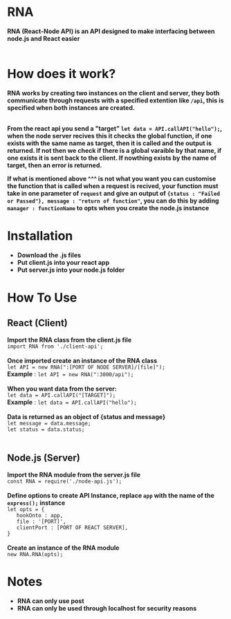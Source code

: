 # RNA

**RNA (React-Node API) is an API designed to make interfacing between node.js and React easier**<br><br>

# How does it work?
**RNA works by creating two instances on the client and server, they both communicate through requests with a specified extention like `/api`, this is specified when both instances are created.**<br><br>

**From the react api you send a "target" `let data = API.callAPI("hello");`, when the node server recives this it checks the global function, if one exists with the same name as target, then it is called and the output is returned. If not then we check if there is a global varaible by that name, if one exists it is sent back to the client. If nowthing exists by the name of target, then an error is returned.**

**If what is mentioned above ^^^ is not what you want you can customise the function that is called when a request is recived, your function must take in one parameter of `request` and give an output of `{status : "Failed or Passed"}, message : "return of function"`, you can do this by adding `manager : functionName` to opts when you create the node.js instance**

# Installation
- **Download the .js files**
- **Put client.js into your react app**
- **Put server.js into your node.js folder**

# How To Use
## React (Client)
**Import the RNA class from the client.js file**\
`import RNA from './client-api';` <br><br>
**Once imported create an instance of the RNA class**\
`let API = new RNA(":[PORT OF NODE SERVER]/[file]");`\
**Example** : `let API = new RNA(":3000/api");`<br><br>
**When you want data from the server:**\
`let data = API.callAPI("[TARGET]");`\
**Example** : `let data = API.callAPI("hello");`<br><br>
**Data is returned as an object of {status and message}**\
`let message = data.message;`\
`let status = data.status;`<br><br>

## Node.js (Server)
**Import the RNA module from the server.js file**\
`const RNA = require('./node-api.js');`<br><br>
**Define options to create API Instance, replace `app` with the name of the `express();` instance**\
`let opts = {`\
`   hookOnto : app,`\
`   file : '[PORT]',`\
`   clientPort : [PORT OF REACT SERVER],`\
`}`<br><br>
**Create an instance of the RNA module**\
`new RNA.RNA(opts);`

# Notes
- **RNA can only use post**
- **RNA can only be used through localhost for security reasons**
